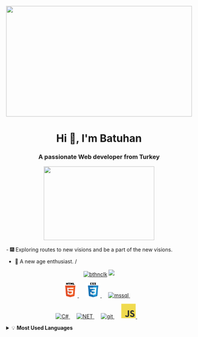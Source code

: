 <img src="matrix.gif" width="100%" height="300"></br>


<h1 align="center">Hi 👋, I'm Batuhan</h1>
<h3 align="center">A passionate Web developer from Turkey</h3>
<p align="center"><img src="https://149695847.v2.pressablecdn.com/wp-content/uploads/2019/04/giphy-7.gif" width="300px" height="200" a></p>
-  🎆 Exploring routes to new visions and be a part of the new visions.

- 🧐 A new age enthusiast.
/
<p align="center">
<a href="https://www.linkedin.com/in/batuhançelik" target="blank"><img align="center" src="https://cdn-icons-png.flaticon.com/512/145/145807.png?w=826&t=st=1675034425~exp=1675035025~hmac=048266b198bab1a5110871d128576c46eaf3fc45b753aadc5cece48766614863" alt="bthnclk" height="30" width="30" /></a>
<img src="https://raw.githubusercontent.com/andreasbm/readme/master/assets/lines/colored.png">
</p>


<p align="center">
<a href="https://www.w3.org/html/" target="_blank" rel="noreferrer"> <img src="https://raw.githubusercontent.com/devicons/devicon/master/icons/html5/html5-original-wordmark.svg" alt="html5" width="40" height="40"/> </a> &emsp;
<a href="https://www.w3schools.com/css/" target="_blank" rel="noreferrer"> <img src="https://raw.githubusercontent.com/devicons/devicon/master/icons/css3/css3-original-wordmark.svg" alt="css3" width="40" height="40"/> </a> &emsp;
<a href="https://www.microsoft.com/en-us/sql-server" target="_blank" rel="noreferrer"> <img src="https://adaptivedge.com/wp-content/uploads/2018/10/SQL-Server-Logo-300x300.jpg" alt="mssql" width="40" height="40"/> </a>&emsp;
 </p>
 


<p align="center"> 
  <a href="#" target="_blank" rel="noreferrer"> <img src="https://icongr.am/devicon/csharp-plain.svg?size=128&color=a3337a" alt="C#" width="40" height="40"/> </a>&emsp;
  <a href="#" target="_blank" rel="noreferrer"> <img src="https://icongr.am/devicon/dot-net-plain-wordmark.svg?size=128&color=8f005a" alt="NET" width="40" height="40"/> </a>&emsp;
  <a href="https://git-scm.com/" target="_blank" rel="noreferrer"> <img src="https://www.vectorlogo.zone/logos/git-scm/git-scm-icon.svg" alt="git" width="40" height="40"/> </a>&emsp;
  <a href="https://developer.mozilla.org/en-US/docs/Web/JavaScript" target="_blank" rel="noreferrer"> <img src="https://raw.githubusercontent.com/devicons/devicon/master/icons/javascript/javascript-original.svg" alt="javascript" width="40" height="40"/> </a>&emsp;
 
</p>
 
<details> 
  <summary>💡 <strong>Most Used Languages<strong> </summary>
 <br>

<img src="https://github-readme-stats.vercel.app/api/top-langs/?username=Furkan-ermis&theme=vue-dark&hide_border=true&include_all_commits=false&count_private=true&layout=compact">
</details>
